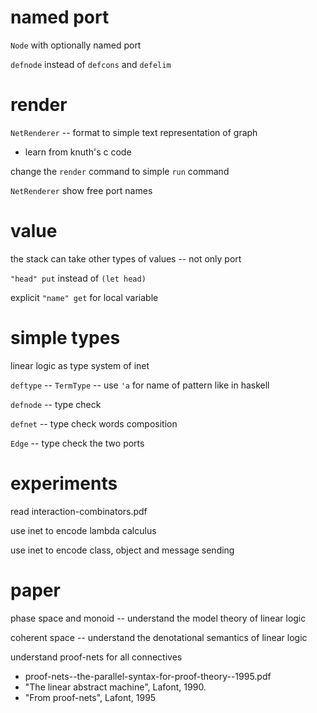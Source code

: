 # named port

`Node` with optionally named port

`defnode` instead of `defcons` and `defelim`

# render

`NetRenderer` -- format to simple text representation of graph

- learn from knuth's c code

change the `render` command to simple `run` command

`NetRenderer` show free port names

# value

the stack can take other types of values -- not only port

`"head" put` instead of `(let head)`

explicit `"name" get` for local variable

# simple types

linear logic as type system of inet

`deftype` -- `TermType` -- use `'a` for name of pattern like in haskell

`defnode` -- type check

`defnet` -- type check words composition

`Edge` -- type check the two ports

# experiments

read interaction-combinators.pdf

use inet to encode lambda calculus

use inet to encode class, object and message sending

# paper

phase space and monoid -- understand the model theory of linear logic

coherent space -- understand the denotational semantics of linear logic

understand proof-nets for all connectives

- proof-nets--the-parallel-syntax-for-proof-theory--1995.pdf
- "The linear abstract machine", Lafont, 1990.
- "From proof-nets", Lafont, 1995
